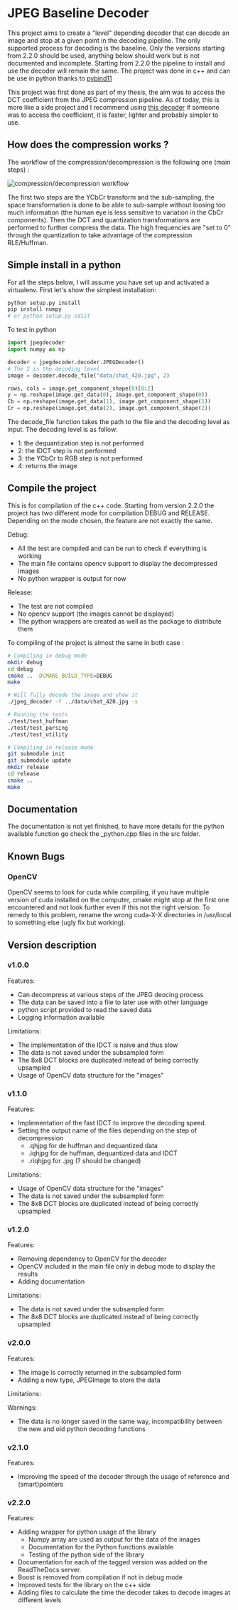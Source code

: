 # JPEG Baseline Decoder

This project aims to create a "level" depending decoder that can decode an image and stop at a given point in the decoding pipeline.
The only supported process for decoding is the baseline. Only the versions starting from 2.2.0 should be used, anything below should work but is not documented and incomplete. Starting from 2.2.0 the pipeline to install and use the decoder will remain the same. The project was done in c++ and can be use in python thanks to [pybind11](https://github.com/pybind/pybind11)

This project was first done as part of my thesis, the aim was to access the DCT coefficient from the JPEG compression pipeline. As of today, this is more like a side project and I recommend using [this decoder](https://github.com/uber-research/jpeg2dct) if someone was to access the coefficient, it is faster, lighter and probably simpler to use.

## How does the compression works ?

The workflow of the compression/decompression is the following one (main steps) :

![compression/decompression workflow](https://raw.githubusercontent.com/D3lt4lph4/jpeg_encoder_decoder/master/images/JPEG_pipeline_full.png?token=AXSrihw6StMXldgUNoZ5d55DTkqKOXrGks5bdYj-wA%3D%3D "JPEG workflow")

The first two steps are the YCbCr transform and the sub-sampling, the space transformation is done to be able to sub-sample without loosing too much information (the human eye is less sensitive to variation in the CbCr components). Then the DCT and quantization transformations are performed to further compress the data. The high frequencies are "set to 0" through the quantization to take advantage of the compression RLE/Huffman.

## Simple install in a python

For all the steps below, I will assume you have set up and activated a virtualenv. First let's show the simplest installation:

```bash
python setup.py install
pip install numpy
# or python setup.py sdist
```

To test in python

```python
import jpegdecoder
import numpy as np

decoder = jpegdecoder.decoder.JPEGDecoder()
# The 2 is the decoding level
image = decoder.decode_file("data/chat_420.jpg", 2)

rows, cols = image.get_component_shape(0)[0:2]
y = np.reshape(image.get_data(0), image.get_component_shape(0))
Cb = np.reshape(image.get_data(1), image.get_component_shape(1))
Cr = np.reshape(image.get_data(2), image.get_component_shape(2))
```

The decode_file function takes the path to the file and the decoding level as input. The decoding level is as follow:

- 1: the dequantization step is not performed
- 2: the IDCT step is not performed
- 3: the YCbCr to RGB step is not performed
- 4: returns the image

## Compile the project

This is for compilation of the c++ code. Starting from version 2.2.0 the project has two different mode for compilation DEBUG and RELEASE. Depending on the mode chosen, the feature are not exactly the same.

Debug:

- All the test are compiled and can be run to check if everything is working
- The main file contains opencv support to display the decompressed images
- No python wrapper is output for now

Release:

- The test are not compiled
- No opencv support (the images cannot be displayed)
- The python wrappers are created as well as the package to distribute them

To compiling of the project is almost the same in both case :

```bash
# Compiling in debug mode
mkdir debug
cd debug
cmake .. -DCMAKE_BUILD_TYPE=DEBUG
make

# Will fully decode the image and show it
./jpeg_decoder -f ../data/chat_420.jpg -s

# Running the tests
./test/test_huffman
./test/test_parsing
./test/test_utility

# Compiling in release mode
git submodule init
git submodule update
mkdir release
cd release
cmake ..
make
```

## Documentation

The documentation is not yet finished, to have more details for the python available function go check the _python.cpp files in the src folder.

## Known Bugs

### OpenCV

OpenCV seems to look for cuda while compiling, if you have multiple version of cuda installed on the computer, cmake might stop at the first one encountered and not look further even if this not the right version. To remedy to this problem, rename the wrong cuda-X-X directories in /usr/local to something else (ugly fix but working).

## Version description

### v1.0.0

Features:

- Can decompress at various steps of the JPEG deocing process
- The data can be saved into a file to later use with other language
- python script provided to read the saved data
- Logging information available

Limitations:

- The implementation of the IDCT is naive and thus slow
- The data is not saved under the subsampled form
- The 8x8 DCT blocks are duplicated instead of being correctly upsampled
- Usage of OpenCV data structure for the "images"

### v1.1.0

Features:

- Implementation of the fast IDCT to improve the decoding speed.
- Setting the output name of the files depending on the step of decompression
  - .qhjpg for de huffman and dequantized data
  - .iqhjpg for de huffman, dequantized data and IDCT
  - .riqhjpg for .jpg (? should be changed)

Limitations:

- Usage of OpenCV data structure for the "images"
- The data is not saved under the subsampled form
- The 8x8 DCT blocks are duplicated instead of being correctly upsampled

### v1.2.0

Features:

- Removing dependency to OpenCV for the decoder
- OpenCV included in the main file only in debug mode to display the results
- Adding documentation

Limitations:

- The data is not saved under the subsampled form
- The 8x8 DCT blocks are duplicated instead of being correctly upsampled

### v2.0.0

Features:

- The image is correctly returned in the subsampled form
- Adding a new type, JPEGImage to store the data

Limitations:

Warnings:

- The data is no longer saved in the same way, incompatibility between the new and old python decoding functions

### v2.1.0

Features:

- Improving the speed of the decoder through the usage of reference and (smart)pointers

### v2.2.0

Features:

- Adding wrapper for python usage of the library
    - Numpy array are used as output for the data of the images
    - Documentation for the Python functions available
    - Testing of the python side of the library
- Documentation for each of the tagged version was added on the ReadTheDocs server.
- Boost is removed from compilation if not in debug mode
- Improved tests for the library on the c++ side
- Adding files to calculate the time the decoder takes to decode images at different levels
